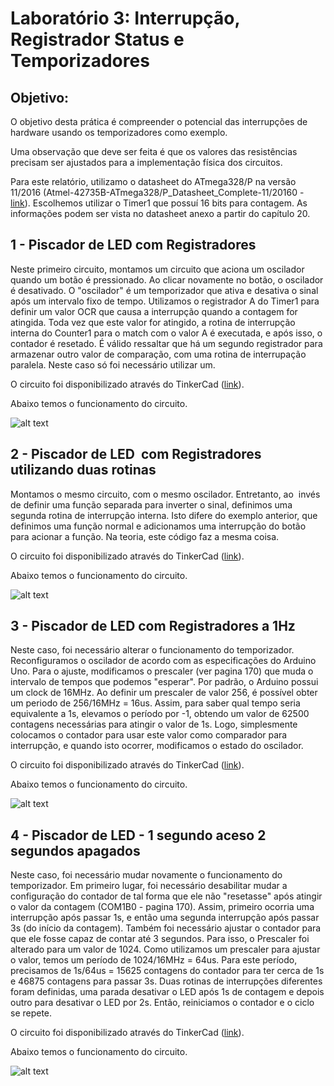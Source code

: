 # Laboratório 3: Interrupção, Registrador Status e Temporizadores

## Objetivo:
O objetivo desta prática é compreender o potencial das interrupções de hardware usando os temporizadores como exemplo.

Uma observação que deve ser feita é que os valores das resistências precisam ser ajustados para a implementação física dos circuitos. 

Para este relatório, utilizamo o datasheet do ATmega328/P na versão 11/2016 (Atmel-42735B-ATmega328/P_Datasheet_Complete-11/20160 - [link](https://cdn.sparkfun.com/assets/c/a/8/e/4/Atmel-42735-8-bit-AVR-Microcontroller-ATmega328-328P_Datasheet.pdf)). Escolhemos utilizar o Timer1 que possuí 16 bits para contagem. As informações podem ser vista no datasheet anexo a partir do capítulo 20.

## 1 - Piscador de LED com Registradores
Neste primeiro circuito, montamos um circuito que aciona um oscilador quando um botão é pressionado. Ao clicar novamente no botão, o oscilador é desativado. O "oscilador" é um temporizador que ativa e desativa o sinal após um intervalo fixo de tempo. Utilizamos o registrador A do Timer1 para definir um valor OCR que causa a interrupção quando a contagem for atingida. Toda vez que este valor for atingido, a rotina de interrupção interna do Counter1 para o match com o valor A é executada, e após isso, o contador é resetado. É válido ressaltar que há um segundo registrador para armazenar outro valor de comparação, com uma rotina de interrupação paralela. Neste caso só foi necessário utilizar um.

O circuito foi disponibilizado através do TinkerCad ([link](https://www.tinkercad.com/things/cUBpiHehU08)).

Abaixo temos o funcionamento do circuito.

![alt text](1_Blink/Lab3.1_Interrup.gif)


## 2 - Piscador de LED  com Registradores utilizando duas rotinas
Montamos o mesmo circuito, com o mesmo oscilador. Entretanto, ao  invés de definir uma função separada para inverter o sinal, definimos uma segunda rotina de interrupção interna. Isto difere do exemplo anterior, que definimos uma função normal e adicionamos uma interrupção do botão para acionar a função. Na teoria, este código faz a mesma coisa.

O circuito foi disponibilizado através do TinkerCad ([link](https://www.tinkercad.com/things/bVszswyu2h1)).

Abaixo temos o funcionamento do circuito.

![alt text](2_Blink_Tabela/Lab3.2_Interrup_Tabela.gif)

## 3 - Piscador de LED com Registradores a 1Hz
Neste caso, foi necessário alterar o funcionamento do temporizador. Reconfiguramos o oscilador de acordo com as especificações do Arduino Uno. Para o ajuste, modificamos o prescaler (ver pagina 170) que muda o intervalo de tempos que podemos "esperar". Por padrão, o Arduino possui um clock de 16MHz. Ao definir um prescaler de valor 256, é possível obter um periodo de 256/16MHz = 16us. Assim, para saber qual tempo seria equivalente a 1s, elevamos o período por -1, obtendo um valor de 62500 contagens necessárias para atingir o valor de 1s. Logo, simplesmente colocamos o contador para usar este valor como comparador para interrupção, e quando isto ocorrer, modificamos o estado do oscilador.

O circuito foi disponibilizado através do TinkerCad ([link](https://www.tinkercad.com/things/7SPvhzHFsah)).

Abaixo temos o funcionamento do circuito.

![alt text](3_Blink_1Hz/Lab3.3_Interrup_1on_1off.gif)

## 4 - Piscador de LED - 1 segundo aceso 2 segundos apagados
Neste caso, foi necessário mudar novamente o funcionamento do temporizador. Em primeiro lugar, foi necessário desabilitar mudar a configuração do contador de tal forma que ele não "resetasse" após atingir o valor da contagem (COM1B0 - pagina 170). Assim, primeiro ocorria uma interrupção após passar 1s, e então uma segunda interrupção após passar 3s (do início da contagem). Também foi necessário ajustar o contador para que ele fosse capaz de contar até 3 segundos. Para isso, o Prescaler foi alterado para um valor de 1024. Como utilizamos um prescaler para ajustar o valor, temos um período de 1024/16MHz = 64us. Para este período, precisamos de 1s/64us = 15625 contagens do contador para ter cerca de 1s e 46875 contagens para passar 3s. Duas rotinas de interrupções diferentes foram definidas, uma parada desativar o LED após 1s de contagem e depois outro para desativar o LED por 2s. Então, reiniciamos o contador e o ciclo se repete. 

O circuito foi disponibilizado através do TinkerCad ([link](https://www.tinkercad.com/things/aMnT99JPJO2)).

Abaixo temos o funcionamento do circuito.

![alt text](4_Blink_1On_2off/Lab3.4_Interrup_2off_1on.gif)
